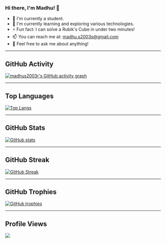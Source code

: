 
<!--
**madhus2003r/madhus2003r** is a ✨ _special_ ✨ repository because its `README.md` (this file) appears on your GitHub profile.
-->

### Hi there, I'm Madhu! 👋

- 🔭 I'm currently a student.
- 🌱 I'm currently learning and exploring various technologies.
- ⚡ Fun fact: I can solve a Rubik's Cube in under two minutes!
- 📫 You can reach me at: madhu.s2003s@gmail.com
- 💬 Feel free to ask me about anything!

<!--
- 👯 I’m looking to collaborate on ...
- 🤔 I’m looking for help with ...
- 😄 Pronouns: ...
-->


---

## GitHub Activity

[![madhus2003r's GitHub activity graph](https://activity-graph.herokuapp.com/graph?username=madhus2003r&bg_color=ffffff&color=000000&line=000000&point=00FF00&area=true&hide_border=true)](https://github.com/ashutosh00710/github-readme-activity-graph)


---

## Top Languages

[![Top Langs](https://github-readme-stats.vercel.app/api/top-langs/?username=madhus2003r&layout=compact&bg_color=000000&text_color=ffffff)](https://github.com/anuraghazra/github-readme-stats)

---

## GitHub Stats

[![GitHub stats](https://github-readme-stats.vercel.app/api?username=madhus2003r&show_icons=true&theme=radical)](https://github.com/anuraghazra/github-readme-stats)

---

## GitHub Streak

[![GitHub Streak](http://github-readme-streak-stats.herokuapp.com?user=madhus2003r&theme=dark&background=000000&ring=00FFFF&fire=00FF00&currStreakNum=00FFFF&sideNums=00FFFF&currStreakLabel=00FFFF&sideLabels=00FFFF)](https://git.io/streak-stats)

---

## GitHub Trophies

[![GitHub trophies](https://github-profile-trophy.vercel.app/?username=madhus2003r&theme=darkhub)](https://github.com/ryo-ma/github-profile-trophy)

---

## Profile Views

![](https://komarev.com/ghpvc/?username=madhus2003r)




